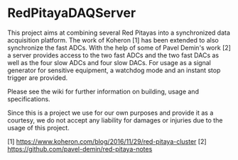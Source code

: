 # RedPitayaDAQServer
This project aims at combining several Red Pitayas into a synchronized data acquisition platform. The work of Koheron [1] has been extended to also synchronize the fast ADCs. With the help of some of Pavel Demin's work [2] a server provides access to the two fast ADCs and the two fast DACs as well as the four slow ADCs and four slow DACs. For usage as a signal generator for sensitive equipment, a watchdog mode and an instant stop trigger are provided.

Please see the wiki for further information on building, usage and specifications.

Since this is a project we use for our own purposes and provide it as a courtesy, we do not accept any liability for damages or injuries due to the usage of this project.

[1] https://www.koheron.com/blog/2016/11/29/red-pitaya-cluster
[2] https://github.com/pavel-demin/red-pitaya-notes
